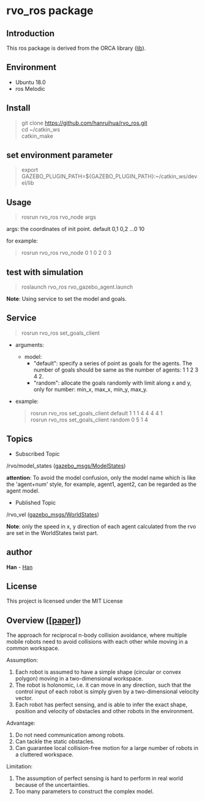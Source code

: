 # rvo_ros package

## Introduction

This ros package is derived from the ORCA library ([lib](http://gamma.cs.unc.edu/RVO2/)).

## Environment

- Ubuntu 18.0
- ros Melodic

## Install

> git clone https://github.com/hanruihua/rvo_ros.git  
> cd ~/catkin_ws  
> catkin_make  

## set environment parameter

> export GAZEBO_PLUGIN_PATH=${GAZEBO_PLUGIN_PATH}:~/catkin_ws/devel/lib


## Usage

> rosrun rvo_ros rvo_node args

args: the coordinates of init point. default 0,1 0,2 ...0 10

for example: 

> rosrun rvo_ros rvo_node 0 1 0 2 0 3 

## test with simulation

> roslaunch rvo_ros rvo_gazebo_agent.launch

**Note**: Using service to set the model and goals. 

## Service

> rosrun rvo_ros set_goals_client

- arguments:
    - model:
        - "default": specify a series of point as goals for the agents. The number of goals should be same as the number of agents: 1 1 2 3 4 2.
        - "random": allocate the goals randomly with limit along x and y, only for number: min_x, max_x, min_y, max_y.

- example:
    >rosrun rvo_ros set_goals_client default 1 1 1 4 4 4 4 1  
    >rosrun rvo_ros set_goals_client random 0 5 1 4   

## Topics

- Subscribed Topic

/rvo/model_states ([gazebo_msgs/ModelStates](http://docs.ros.org/jade/api/gazebo_msgs/html/msg/ModelStates.html))

**attention**: To avoid the model confusion, only the model name which is like the 'agent+num' style, for example, agent1, agent2, can be regarded as the agent model.

- Published Topic

/rvo_vel ([gazebo_msgs/WorldStates](http://docs.ros.org/jade/api/gazebo_msgs/html/msg/WorldState.html))

**Note**: only the speed in x, y direction of each agent calculated from the rvo are set in the WorldStates twist part. 


## author

**Han** - [Han](https://github.com/hanruihua)  

## License

This project is licensed under the MIT License

## Overview ([[paper]](http://citeseerx.ist.psu.edu/viewdoc/download?doi=10.1.1.162.265&rep=rep1&type=pdf))

The approach for reciprocal n-body collision avoidance, where multiple mobile robots need to avoid collisions with each other while moving in a common workspace.

Assumption:

1. Each robot is assumed to have a simple shape (circular or convex polygon) moving in a two-dimensional workspace.
2. The robot is holonomic, i.e. it can move in any direction, such that the control input of each robot is simply given by a two-dimensional velocity vector.
3. Each robot has perfect sensing, and is able to infer the exact shape, position and velocity of obstacles and other robots in the environment.

Advantage:

1. Do not need communication among robots.
2. Can tackle the static obstacles.
3. Can guarantee local collision-free motion for a large number of robots in a cluttered workspace.

Limitation:

1. The assumption of perfect sensing is hard to perform in real world because of the uncertainties.
2. Too many parameters to construct the complex model.  






